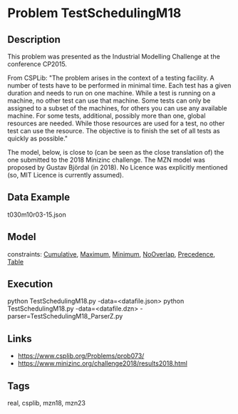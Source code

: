 # Problem TestSchedulingM18
## Description
This problem was presented as the Industrial Modelling Challenge at the conference CP2015.

From CSPLib: "The problem arises in the context of a testing facility.
A number of tests have to be performed in minimal time.
Each test has a given duration and needs to run on one machine.
While a test is running on a machine, no other test can use that machine.
Some tests can only be assigned to a subset of the machines, for others you can use any available machine.
For some tests, additional, possibly more than one, global resources are needed.
While those resources are used for a test, no other test can use the resource.
The objective is to finish the set of all tests as quickly as possible."

The model, below, is close to (can be seen as the close translation of) the one submitted to the 2018 Minizinc challenge.
The MZN model was proposed by Gustav Björdal (in 2018).
No Licence was explicitly mentioned (so, MIT Licence is currently assumed).

## Data Example
  t030m10r03-15.json

## Model
  constraints: [Cumulative](http://pycsp.org/documentation/constraints/Cumulative), [Maximum](http://pycsp.org/documentation/constraints/Maximum), [Minimum](http://pycsp.org/documentation/constraints/Minimum), [NoOverlap](http://pycsp.org/documentation/constraints/NoOverlap), [Precedence](http://pycsp.org/documentation/constraints/Precedence), [Table](http://pycsp.org/documentation/constraints/Table)

## Execution
  python TestSchedulingM18.py -data=<datafile.json>
  python TestSchedulingM18.py -data=<datafile.dzn> -parser=TestSchedulingM18_ParserZ.py

## Links
  - https://www.csplib.org/Problems/prob073/
  - https://www.minizinc.org/challenge2018/results2018.html

## Tags
  real, csplib, mzn18, mzn23
